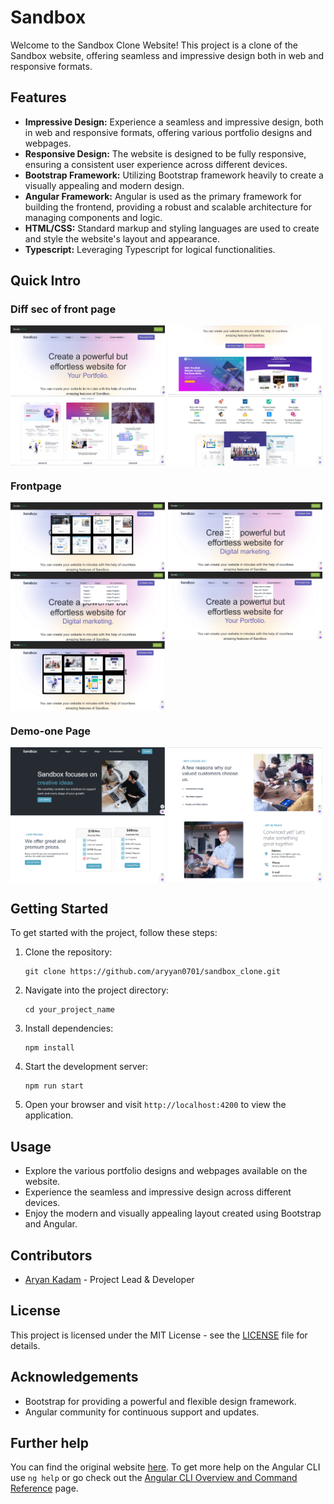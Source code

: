 # Sandbox

Welcome to the Sandbox Clone Website! This project is a clone of the Sandbox website, offering seamless and impressive design both in web and responsive formats. 

## Features

- **Impressive Design:** Experience a seamless and impressive design, both in web and responsive formats, offering various portfolio designs and webpages.
- **Responsive Design:** The website is designed to be fully responsive, ensuring a consistent user experience across different devices.
- **Bootstrap Framework:** Utilizing Bootstrap framework heavily to create a visually appealing and modern design.
- **Angular Framework:** Angular is used as the primary framework for building the frontend, providing a robust and scalable architecture for managing components and logic.
- **HTML/CSS:** Standard markup and styling languages are used to create and style the website's layout and appearance.
- **Typescript:** Leveraging Typescript for logical functionalities.

## Quick Intro

### Diff sec of front page 
<div style="overflow: auto;">
    <img src="./src/assets/home.PNG" alt="Blogs" style="width: 49%; float: left; margin-right: 1%;">
    <img src="./src/assets/portfolio.PNG" alt="Pages" style="width: 49%; float: left;">
</div>

<div style="overflow: auto;">
    <img src="./src/assets/webpages.PNG" alt="Blogs" style="width: 49%; float: left;  margin-right: 1%; ">
    <img src="./src/assets/feat.PNG" alt="Project" style="width: 49%; float: left;">
</div>


### Frontpage 
<div style="overflow: auto;">
    <img src="./src/assets/demos.png" alt="Blogs" style="width: 49%; float: left; margin-right: 1%;">
    <img src="./src/assets/pages.png" alt="Pages" style="width: 49%; float: left;">
</div>

<div style="overflow: auto;">
    <img src="./src/assets/project.png" alt="Project" style="width: 49%; float: left; margin-right: 1%;">
    <img src="./src/assets/blogs.png" alt="Project" style="width: 49%; float: left;">
</div>

<div style="overflow: auto;">
    <img src="./src/assets/doc.png" alt="Project" style="width: 49%; float: left; margin-right: 1%;">
</div>

### Demo-one Page 
<div style="overflow: auto;">
    <img src="./src/assets/demo1.PNG" alt="Blogs" style="width: 49%; float: left; margin-right: 1%;">
    <img src="./src/assets/choose.PNG" alt="Pages" style="width: 49%; float: left;">
</div>

<div style="overflow: auto;">
    <img src="./src/assets/pricing.PNG" alt="Project" style="width: 49%; float: left; margin-right: 1%;">
    <img src="./src/assets/contact.PNG" alt="Project" style="width: 49%; float: left;">
</div>
     

## Getting Started

To get started with the project, follow these steps:

1. Clone the repository:
   ```
   git clone https://github.com/aryyan0701/sandbox_clone.git
   ```
2. Navigate into the project directory:
   ```
   cd your_project_name
   ```
3. Install dependencies:
   ```
   npm install
   ```
4. Start the development server:
   ```
   npm run start
   ```
5. Open your browser and visit `http://localhost:4200` to view the application.

## Usage

- Explore the various portfolio designs and webpages available on the website.
- Experience the seamless and impressive design across different devices.
- Enjoy the modern and visually appealing layout created using Bootstrap and Angular.

## Contributors

- [Aryan Kadam](https://github.com/aryan0701) - Project Lead & Developer

## License

This project is licensed under the MIT License - see the [LICENSE](LICENSE) file for details.

## Acknowledgements

- Bootstrap for providing a powerful and flexible design framework.
- Angular community for continuous support and updates.

## Further help

You can find the original website [here](https://preview.themeforest.net/item/sandbox-modern-multipurpose-bootstrap-5-template/full_screen_preview/32441701).
To get more help on the Angular CLI use `ng help` or go check out the [Angular CLI Overview and Command Reference](https://angular.io/cli) page.
